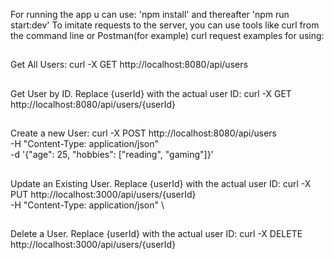 For running the app u can use: 'npm install' and thereafter 'npm run start:dev'
To imitate requests to the server, you can use tools like curl from the command line or Postman(for example)
curl request examples for using:
##
Get All Users:
curl -X GET http://localhost:8080/api/users
##
Get User by ID.
Replace {userId} with the actual user ID:
curl -X GET http://localhost:8080/api/users/{userId}
##
Create a new User:
curl -X POST http://localhost:8080/api/users \
  -H "Content-Type: application/json" \
  -d '{"age": 25, "hobbies": ["reading", "gaming"]}'
##
Update an Existing User.
Replace {userId} with the actual user ID:
 curl -X PUT http://localhost:3000/api/users/{userId} \
  -H "Content-Type: application/json" \
##
Delete a User.
Replace {userId} with the actual user ID:
curl -X DELETE http://localhost:3000/api/users/{userId}